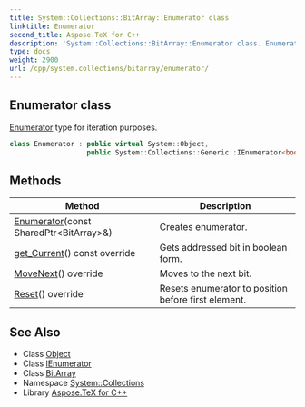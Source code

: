 ```yaml
---
title: System::Collections::BitArray::Enumerator class
linktitle: Enumerator
second_title: Aspose.TeX for C++
description: 'System::Collections::BitArray::Enumerator class. Enumerator type for iteration purposes in C++.'
type: docs
weight: 2900
url: /cpp/system.collections/bitarray/enumerator/
---
```

## Enumerator class


[Enumerator](./) type for iteration purposes.

```cpp
class Enumerator : public virtual System::Object,
                   public System::Collections::Generic::IEnumerator<bool>
```

## Methods

| Method | Description |
| --- | --- |
| [Enumerator](./enumerator/)(const SharedPtr\<BitArray\>\&) | Creates enumerator. |
| [get_Current](./get_current/)() const override | Gets addressed bit in boolean form. |
| [MoveNext](./movenext/)() override | Moves to the next bit. |
| [Reset](./reset/)() override | Resets enumerator to position before first element. |
## See Also

* Class [Object](../../../system/object/)
* Class [IEnumerator](../../../system.collections.generic/ienumerator/)
* Class [BitArray](../)
* Namespace [System::Collections](../../)
* Library [Aspose.TeX for C++](../../../)
